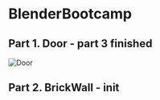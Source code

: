 # BlenderBootcamp

## Part 1. Door - part 3 finished
![Door](https://github.com/orloffski/BlenderBootcamp/assets/12079742/843fa6eb-bb09-41ea-998a-9a4db109fb9b)

## Part 2. BrickWall - init
